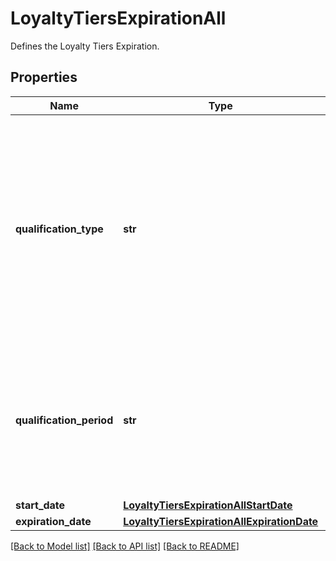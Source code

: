 # LoyaltyTiersExpirationAll

Defines the Loyalty Tiers Expiration.

## Properties
Name | Type | Description | Notes
------------ | ------------- | ------------- | -------------
**qualification_type** | **str** | Tier qualification.     &#x60;BALANCE&#x60;: Points balance is based on the customer&#39;s current points balance. Customers qualify for the tier if their points balance is in the points range of the tier.   &#x60;POINTS_IN_PERIOD&#x60;: A customer qualifies for the tier only if the sum of the accumulated points in a **defined time interval** reaches the tier threshold. | 
**qualification_period** | **str** | Customers can qualify for the tier if they collected enough points in a given time period. So, in addition to the customer having to reach a points range, they also need to have collected the points within a set time period.      | **Period** | **Definition** | |:---|:---| | **Calendar Month** | Points collected in one calendar month&lt;br&gt;January, February, March, etc. | | **Calendar Quarter** | Points collected in the quarter&lt;br&gt;- January - March&lt;br&gt;- April - June&lt;br&gt;- July - September&lt;br&gt;- October - December | | **Calendar Half-year** | Points collected in the half-year&lt;br&gt;- January - June&lt;br&gt;- July - December | | **Calendar Year** | Points collected in one calendar year&lt;br&gt;January - December | | [optional] 
**start_date** | [**LoyaltyTiersExpirationAllStartDate**](LoyaltyTiersExpirationAllStartDate.md) |  | 
**expiration_date** | [**LoyaltyTiersExpirationAllExpirationDate**](LoyaltyTiersExpirationAllExpirationDate.md) |  | 

[[Back to Model list]](../README.md#documentation-for-models) [[Back to API list]](../README.md#documentation-for-api-endpoints) [[Back to README]](../README.md)


